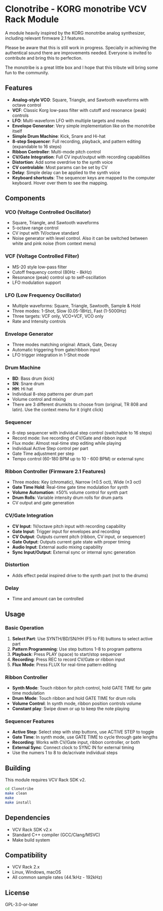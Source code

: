 # Clonotribe - KORG monotribe VCV Rack Module

A module heavily inspired by the KORG monotribe analog synthesizer, including relevant firmware 2.1 features.

Please be aware that this is still work in progress. Specially in achieving the authentical sound there are improvements needed. Everyone is invited to contribute and bring this to perfection.

The monotribe is a great little box and I hope that this tribute will bring some fun to the community.

## Features

- **Analog-style VCO**: Square, Triangle, and Sawtooth waveforms with octave control
- **VCF**: Classic Korg low-pass filter with cutoff and resonance (peak) controls
- **LFO**: Multi-waveform LFO with  multiple targets and modes
- **Envelope Generator**: Very simple implementation like on the monotribe itself
- **Simple Drum Machine**: Kick, Snare and Hi-hat
- **8-step Sequencer**: Full recording, playback, and pattern editing (expandable to 16 steps)
- **Ribbon Controller**: Multi-mode pitch control
- **CV/Gate Integration**: Full CV input/output with recording capabilities
- **Distortion**: Add some overdrive to the synth voice
- **CV controlable**: Most params can be set by CV
- **Delay**: Simple delay can be applied to the synth voice
- **Keyboard shortcuts**: The sequencer keys are mapped to the computer keyboard. Hover over them to see the mapping.


## Components

### VCO (Voltage Controlled Oscillator)
- Square, Triangle, and Sawtooth waveforms
- 5-octave range control
- CV input with 1V/octave standard
- Noise generator with level control. Also it can be switched between white and pink noise (from context menu)

### VCF (Voltage Controlled Filter) 
- MS-20 style low-pass filter
- Cutoff frequency control (80Hz - 8kHz)
- Resonance (peak) control up to self-oscillation
- LFO modulation support

### LFO (Low Frequency Oscillator)
- Multiple waveforms: Square, Triangle, Sawtooth, Sample & Hold
- Three modes: 1-Shot, Slow (0.05-18Hz), Fast (1-5000Hz)
- Three targets: VCF only, VCO+VCF, VCO only
- Rate and Intensity controls

### Envelope Generator
- Three modes matching original: Attack, Gate, Decay
- Automatic triggering from gate/ribbon input
- LFO trigger integration in 1-Shot mode

### Drum Machine
- **BD**: Bass drum (kick)
- **SN**: Snare drum
- **HH**: Hi hat
- Individual 8-step patterns per drum part
- Volume control and mixing
- There are 3 different drumkits to choose from (original, TR 808 and latin). Use the context menu for it (right click)

### Sequencer
- 8-step sequencer with individual step control (switchable to 16 steps)
- Record mode: live recording of CV/Gate and ribbon input
- Flux mode: Almost real-time step editing while playing
- Individual Active Step control per part
- Gate Time adjustment per step
- Tempo control (60-180 BPM up to 10 - 600 BPM) or external sync

### Ribbon Controller (Firmware 2.1 Features)
- Three modes: Key (chromatic), Narrow (±0.5 oct), Wide (±3 oct)
- **Gate Time Hold**: Real-time gate time modulation for synth
- **Volume Automation**: ±50% volume control for synth part
- **Drum Rolls**: Variable intensity drum rolls for drum parts
- CV output and gate generation

### CV/Gate Integration
- **CV Input**: 1V/octave pitch input with recording capability
- **Gate Input**: Trigger input for envelopes and recording
- **CV Output**: Outputs current pitch (ribbon, CV input, or sequencer)
- **Gate Output**: Outputs current gate state with proper timing
- **Audio Input**: External audio mixing capability
- **Sync Input/Output**: External sync or internal sync generation

### Distortion
- Adds effect pedal inspired drive to the synth part (not to the drums)

### Delay
- Time and amount can be controlled

## Usage

### Basic Operation
1. **Select Part**: Use SYNTH/BD/SN/HH (F5 to F8) buttons to select active part
2. **Pattern Programming**: Use step buttons 1-8 to program patterns
3. **Playback**: Press PLAY (space) to start/stop sequencer
4. **Recording**: Press REC to record CV/Gate or ribbon input
5. **Flux Mode**: Press FLUX for real-time pattern editing

### Ribbon Controller
- **Synth Mode**: Touch ribbon for pitch control, hold GATE TIME for gate time modulation
- **Drum Mode**: Touch ribbon and hold GATE TIME for drum rolls
- **Volume Control**: In synth mode, ribbon position controls volume
- **Constant play**: Swipe down or up to keep the note playing

### Sequencer Features
- **Active Step**: Select step with step buttons, use ACTIVE STEP to toggle
- **Gate Time**: In synth mode, use GATE TIME to cycle through gate lengths
- **Recording**: Works with CV/Gate input, ribbon controller, or both
- **External Sync**: Connect clock to SYNC IN for external timing
- Use the numers 1 to 8 to de/acrivate individual steps

## Building

This module requires VCV Rack SDK v2.

```bash
cd Clonotribe
make clean
make
make install
```

## Dependencies

- VCV Rack SDK v2.x
- Standard C++ compiler (GCC/Clang/MSVC)
- Make build system

## Compatibility

- VCV Rack 2.x
- Linux, Windows, macOS
- All common sample rates (44.1kHz - 192kHz)

## License

GPL-3.0-or-later
